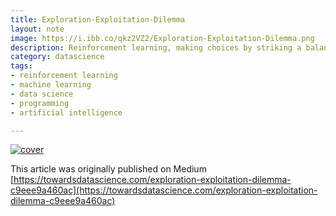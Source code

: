 ```yaml
---
title: Exploration-Exploitation-Dilemma
layout: note
image: https://i.ibb.co/qkz2VZ2/Exploration-Exploitation-Dilemma.png
description: Reinforcement learning, making choices by striking a balance between exploring and exploiting
category: datascience
tags:
- reinforcement learning
- machine learning
- data science
- programming
- artificial intelligence

---
```


[![cover](https://i.ibb.co/qkz2VZ2/Exploration-Exploitation-Dilemma.png)](https://towardsdatascience.com/exploration-exploitation-dilemma-c9eee9a460ac)

This article was originally published on Medium [https://towardsdatascience.com/exploration-exploitation-dilemma-c9eee9a460ac](https://towardsdatascience.com/exploration-exploitation-dilemma-c9eee9a460ac)
